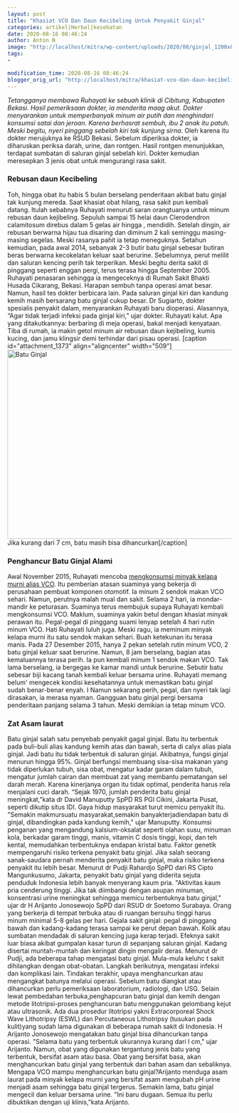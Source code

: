 ```yaml
---
layout: post
title: "Khasiat VCO Dan Daun Kecibeling Untuk Penyakit Ginjal"
categories: artikel|Herbal|kesehatan
date: 2020-08-16 08:46:24
author: Anton N
image: "http://localhost/mitra/wp-content/uploads/2020/08/ginjal_1200x800.jpg"
tags:
- 

modification_time: 2020-08-16 08:46:24
blogger_orig_url: "http://localhost/mitra/khasiat-vco-dan-daun-kecibeling-untuk.html"
---
```


<em>Tetangganya membawa Ruhayati ke sebuah klinik di Cibitung, Kabupaten Bekasi. Hasil pemeriksaan dokter, ia menderita maag akut. Dokter menyarankan untuk memperbanyak minum air putih dan menghindari konsumsi satai dan jeroan. Karena berhasrat sembuh, ibu 2 anak itu patuh. Meski begitu, nyeri pinggang sebelah kiri tak kunjung sirna.</em>
Oleh karena itu dokter merujuknya ke RSUD Bekasi. Sebelum diperiksa dokter, ia diharuskan periksa darah, urine, dan rontgen. Hasil rontgen menunjukkan, terdapat sumbatan di saluran ginjal sebelah kiri. Dokter kemudian meresepkan 3 jenis obat untuk mengurangi rasa sakit.
<h3>Rebusan daun Kecibeling</h3>
Toh, hingga obat itu habis 5 bulan berselang penderitaan akibat batu ginjal tak kunjung mereda. Saat khasiat obat hilang, rasa sakit pun kembali datang. Itulah sebabnya Ruhayati menuruti saran orangtuanya untuk minum rebusan daun kejibeling. Sepuluh sampai 15 helai daun Clerodendron calamitosum direbus dalam 5 gelas air hingga , mendidih. Setelah dingin, air rebusan berwarna hijau tua disaring dan diminum 2 kali seminggu masing-masing segelas.
Meski rasanya pahit ia tetap meneguknya. Setahun kemudian, pada awal 2014, sebanyak 2-3 butir batu ginjal sebesar butiran beras berwarna kecokelatan keluar saat berurine. Sebelumnya, perut melilit dan saluran kencing perih tak terperikan. Meski begitu derita sakit di pinggang seperti enggan pergi, terus terasa hingga September 2005.
Ruhayati penasaran sehingga ia mengeceknya di Rumah Sakit Bhakti Husada Cikarang, Bekasi. Harapan sembuh tanpa operasi amat besar. Namun, hasil tes dokter berbicara lain. Pada saluran ginjal kiri dan kandung kemih masih bersarang batu ginjal cukup besar. Dr Sugiarto, dokter spesialis penyakit dalam, menyarankan Ruhayati baru dioperasi. Alasannya, “Agar tidak terjadi infeksi pada ginjal kiri,” ujar dokter.
Ruhayati kalut. Apa yang ditakutkannya: berbaring di meja operasi, bakal menjadi kenyataan. Tiba di rumah, ia makin getol minum air rebusan daun kejibeling, kumis kucing, dan jamu klingsir demi terhindar dari pisau operasi.
[caption id="attachment_1373" align="aligncenter" width="509"]<img class="wp-image-1373" src="http://127.0.0.1/mitra/wp-content/uploads/2020/08/asam-laurat_.jpg" alt="Batu Ginjal" width="509" height="425" /> Jika kurang dari 7 cm, batu masih bisa dihancurkan[/caption]
<h3>Penghancur Batu Ginjal Alami</h3>
Awal November 2015, Ruhayati mencoba <a href="http://127.0.0.1/mitra/manfaat-virgin-coconut-oil-untuk.html">mengkonsumsi minyak kelapa murni alias VCO</a>. Itu pemberian atasan suaminya yang bekerja di perusahaan pembuat komponen otomotif. Ia minum 2 sendok makan VCO sehari. Namun, perutnya malah mual dan sakit. Selama 2 hari, ia mondar-mandir ke peturasan.
Suaminya terus membujuk supaya Ruhayati kembali mengkonsumsi VCO. Maklum, suaminya yakin betul dengan khasiat minyak perawan itu. Pegal-pegal di pinggang suami lenyap setelah 4 hari rutin minum VCO.
Hati Ruhayati luluh juga. Meski ragu, ia meminum minyak kelapa murni itu satu sendok makan sehari. Buah ketekunan itu terasa manis. Pada 27 Desember 2015, hanya 2 pekan setelah rutin minum VCO,
2 batu ginjal keluar saat berurine. Namun, 8 jam berselang, bagian atas kemaluannya terasa perih. Ia pun kembali minum 1 sendok makan VCO. Tak lama berselang, ia bergegas ke kamar mandi untuk berurine. Sebutir batu sebesar biji kacang tanah kembali keluar bersama urine.
Ruhayati memang belum' mengecek kondisi kesehatannya untuk memastikan batu ginjal sudah benar-benar enyah. I Namun sekarang perih, pegal, dan nyeri tak lagi dirasakan, ia merasa nyaman. Gangguan batu ginjal pergi bersama penderitaan panjang selama 3 tahun. Meski demikian ia tetap minum VCO.
<h3>Zat Asam laurat</h3>
Batu ginjal salah satu penyebab penyakit gagal ginjal. Batu itu terbentuk pada buli-buli alias kandung kemih atas dan bawah, serta di calyx alias piala ginjal. Jadi batu itu tidak terbentuk di saluran ginjal. Akibatnya, fungsi ginjal menurun hingga 95%. Ginjal berfungsi membuang sisa-sisa makanan yang tidak diperlukan tubuh, sisa obat, mengatur kadar garam dalam tubuh, mengatur jumlah cairan dan membuat zat yang membantu pematangan sel darah merah. Karena kinerjanya organ itu tidak optimal, penderita harus rela menjalani cuci darah. “Sejak 1970, jumlah penderita batu ginjal meningkat,"kata dr David Manuputty SpPD RS PGI Cikini, Jakarta Pusat, seperti dikutip situs IDI.
Gaya hidup masyarakat turut memicu penyakit itu. "Semakin makmursuatu masyarakat,semakin banyakterjadiendapan batu di ginjal, dibandingkan pada kandung kemih," ujar Manuputty.
Konsumsi penganan yang mengandung kalsium-oksalat seperti olahan susu, minuman kola, berkadar garam tinggi, manis, vitamin C dosis tinggi, kopi, dan teh kental, memudahkan terbentuknya endapan kristal batu. Faktor genetik mempengaruhi risiko terkena penyakit batu ginjal. Jika salah seorang sanak-saudara pernah menderita penyakit batu ginjal, maka risiko terkena penyakit itu lebih besar.
Menurut dr Pudji Rahardjo SpPD dari RS Cipto Mangunkusumo, Jakarta, penyakit batu ginjal yang diderita sejuta penduduk Indonesia lebih banyak menyerang kaum pria. "Aktivitas kaum pria cenderung tinggi. Jika tak diimbangi dengan asupan minuman, konsentrasi urine meningkat sehingga memicu terbentuknya batu ginjal," ujar dr H Arijanto Jonosewojo SpPD dari RSUD dr Soetomo Surabaya. Orang yang berkerja di tempat terbuka atau di ruangan bersuhu tinggi harus minum minimal 5-8 gelas per hari.
Gejala sakit ginjal: pegal di pinggang bawah dan kadang-kadang terasa sampai ke perut depan bawah. Kolik atau sumbatan mendadak di saluran kencing juga kerap terjadi. Efeknya sakit luar biasa akibat gumpalan kasar turun di sepanjang saluran ginjal. Kadang disertai muntah-muntah dan keringat dingin mengalir deras.
Menurut dr Pudji, ada beberapa tahap mengatasi batu ginjal. Mula-mula keluhc t sakit dihilangkan dengan obat-obatan. Langkah berikutnya, mengatasi infeksi dan komplikasi lain. Tindakan terakhir, upaya menghancurkan atau mengangkat batunya melalui operasi. Sebelum batu diangkat atau dihancurkan perlu pemeriksaan laboratorium, radiologi, dan USG.
Selain lewat pembedahan terbuka,penghapcuran batu ginjal dan kemih dengan metode litotripsi-proses penghancuran batu menggunakan gelombang kejut atau ultrasonik. Ada dua prosedur litotripsi yakni Extracorporeal Shock Wave Lithotripsy (ESWL) dan Percutaneous Lithotripsy (tusukan pada kulit)yang sudah lama digunakan di beberapa rumah sakit di Indonesia.
H Arijanto Jonosewojo mengatakan batu ginjal bisa dihancurkan tanpa operasi. "Selama batu yang terbentuk ukurannya kurang dari I cm," ujar Arijanto. Namun, obat yang digunakan tergantung jenis batu yang terbentuk, bersifat asam atau basa. Obat yang bersifat basa, akan menghancurkan batu ginjal yang terbentuk dari bahan asam dan sebaliknya.
Mengapa VCO mampu menghancurkan batu ginjal?Arijanto menduga asam laurat pada minyak kelapa murni yang bersifat asam mengubah pH urine menjadi asam sehingga batu ginjal tergerus. Semakin lama, batu ginjal mengecil dan keluar bersama urine. "Ini baru dugaan. Semua itu perlu dibuktikan dengan uji klinis,"kata Arijanto.
&nbsp;
&nbsp;
